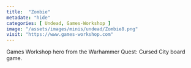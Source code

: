 ```yaml
---
title:  "Zombie"
metadate: "hide"
categories: [ Undead, Games-Workshop ]
image: "/assets/images/minis/undead/Zombie8.png"
visit: "https://www.games-workshop.com"
---
```

Games Workshop hero from the Warhammer Quest: Cursed City board game. 
